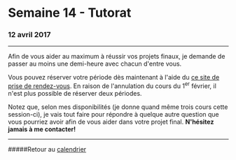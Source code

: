 # Semaine 14 - Tutorat
### 12 avril 2017
-----

Afin de vous aider au maximum à réussir vos projets finaux, je demande de passer au moins une demi-heure avec chacun d'entre vous.

Vous pouvez réserver votre période dès maintenant à l'aide du [ce site de prise de rendez-vous](https://taemio-free.10to8.com). En raison de l'annulation du cours du 1<sup>er</sup> février, il n'est plus possible de réserver deux périodes.

Notez que, selon mes disponibilités (je donne quand même trois cours cette session-ci), je vais tout faire pour répondre à quelque autre question que vous pourriez avoir afin de vous aider dans votre projet final. **N'hésitez jamais à me contacter!**

-----

#####Retour au [calendrier](/calendrier.md)
